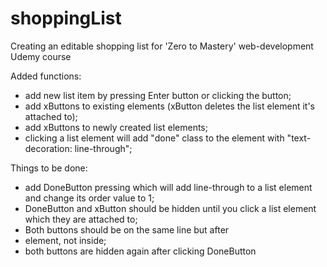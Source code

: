 # shoppingList
Creating an editable shopping list for 'Zero to Mastery' web-development Udemy course

Added functions:
* add new list item by pressing Enter button or clicking the button;
* add xButtons to existing elements (xButton deletes the list element it's attached to);
* add xButtons to newly created list elements;
* clicking a list element will add "done" class to the element with "text-decoration: line-through";

Things to be done:
* add DoneButton pressing which will add line-through to a list element and change its order value to 1;
* DoneButton and xButton should be hidden until you click a list element which they are attached to;
* Both buttons should be on the same line but after
* element, not inside;
* both buttons are hidden again after clicking DoneButton
